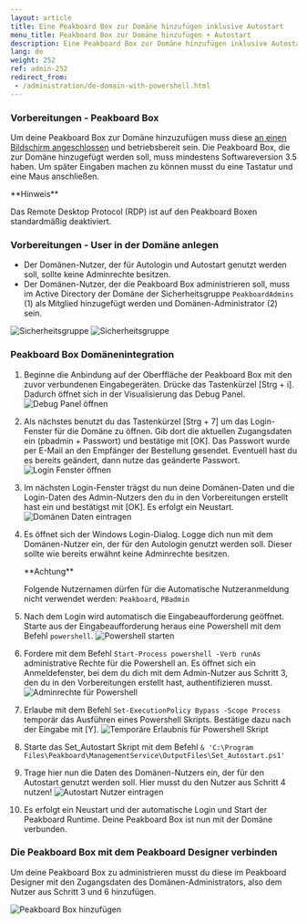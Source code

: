 ```yaml
---
layout: article
title: Eine Peakboard Box zur Domäne hinzufügen inklusive Autostart
menu_title: Peakboard Box zur Domäne hinzufügen + Autostart
description: Eine Peakboard Box zur Domäne hinzufügen inklusive Autostart
lang: de
weight: 252
ref: admin-252
redirect_from:
 - /administration/de-domain-with-powershell.html
---
```


### Vorbereitungen - Peakboard Box

Um deine Peakboard Box zur Domäne hinzuzufügen muss diese [an einen Bildschirm angeschlossen](/get_started/de-peakboard-box.html) und betriebsbereit sein.
Die Peakboard Box, die zur Domäne hinzugefügt werden soll, muss mindestens Softwareversion 3.5 haben.
Um später Eingaben machen zu können musst du eine Tastatur und eine Maus anschließen.

<div class="box-warning" markdown="1">**Hinweis**

Das Remote Desktop Protocol (RDP) ist auf den Peakboard Boxen standardmäßig deaktiviert.
</div>

### Vorbereitungen - User in der Domäne anlegen

* Der Domänen-Nutzer, der für Autologin und Autostart genutzt werden soll, sollte keine Adminrechte besitzen.
* Der Domänen-Nutzer, der die Peakboard Box administrieren soll, muss im Active Directory der Domäne der Sicherheitsgruppe `PeakboardAdmins` (1) als Mitglied hinzugefügt werden und Domänen-Administrator (2) sein.

![Sicherheitsgruppe](/assets/images/admin/domain/de_domain-09.png)
![Sicherheitsgruppe](/assets/images/admin/domain/de_domain-10.png)

### Peakboard Box Domänenintegration

1. Beginne die Anbindung auf der Oberffläche der Peakboard Box mit den zuvor verbundenen Eingabegeräten. Drücke das Tastenkürzel [Strg + i]. Dadurch öffnet sich in der Visualisierung das Debug Panel.
   ![Debug Panel öffnen](/assets/images/admin/domain/de_domain-01.png)

2. Als nächstes benutzt du das Tastenkürzel [Strg + 7] um das Login-Fenster für die Domäne zu öffnen. Gib dort die aktuellen Zugangsdaten ein (pbadmin + Passwort) und bestätige mit [OK]. Das Passwort wurde per E-Mail an den Empfänger der Bestellung gesendet. Eventuell hast du es bereits geändert, dann nutze das geänderte Passwort.
   ![Login Fenster öffnen](/assets/images/admin/domain/de_domain-02.png)

3. Im nächsten Login-Fenster trägst du nun deine Domänen-Daten und die Login-Daten des Admin-Nutzers den du in den Vorbereitungen erstellt hast ein und bestätigst mit [OK].
   Es erfolgt ein Neustart.
   ![Domänen Daten eintragen](/assets/images/admin/domain/de_domain-03.png)

4. Es öffnet sich der Windows Login-Dialog. Logge dich nun mit dem Domänen-Nutzer ein, der für den Autologin genutzt werden soll. Dieser sollte wie bereits erwähnt keine Adminrechte besitzen.

   <div class="box-warning" markdown="1">**Achtung**

   Folgende Nutzernamen dürfen für die Automatische Nutzeranmeldung nicht verwendet werden: `Peakboard`, `PBadmin`
   </div>

5. Nach dem Login wird automatisch die Eingabeaufforderung geöffnet. Starte aus der Eingabeaufforderung heraus eine Powershell mit dem Befehl `powershell`.
   ![Powershell starten](/assets/images/admin/domain/de_domain-04.png)

6. Fordere mit dem Befehl `Start-Process powershell -Verb runAs` administrative Rechte für die Powershell an. Es öffnet sich ein Anmeldefenster, bei dem du dich mit dem Admin-Nutzer aus Schritt 3, den du in den Vorbereitungen erstellt hast, authentifizieren musst.
   ![Adminrechte für Powershell](/assets/images/admin/domain/de_domain-05.png)

7. Erlaube mit dem Befehl `Set-ExecutionPolicy Bypass -Scope Process` temporär das Ausführen eines Powershell Skripts. Bestätige dazu nach der Eingabe mit [Y].
   ![Temporäre Erlaubnis für Powershell Skript](/assets/images/admin/domain/de_domain-06.png)

8. Starte das Set_Autostart Skript mit dem Befehl `& 'C:\Program Files\Peakboard\ManagementService\OutputFiles\Set_Autostart.ps1'`

9. Trage hier nun die Daten des Domänen-Nutzers ein, der für den Autostart genutzt werden soll. Hier musst du den Nutzer aus Schritt 4 nutzen!
   ![Autostart Nutzer eintragen](/assets/images/admin/domain/de_domain-07.png)

10. Es erfolgt ein Neustart und der automatische Login und Start der Peakboard Runtime. Deine Peakboard Box ist nun mit der Domäne verbunden.

### Die Peakboard Box mit dem Peakboard Designer verbinden

Um deine Peakboard Box zu administrieren musst du diese im Peakboard Designer mit den Zugangsdaten des Domänen-Administrators, also dem Nutzer aus Schritt 3 und 6 hinzufügen.

![Peakboard Box hinzufügen](/assets/images/admin/domain/de_domain-08.png)
